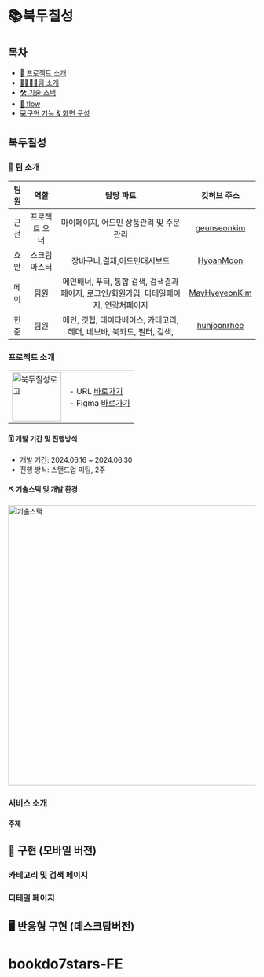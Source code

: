 # 📚북두칠성
## 목차
- [👀 프로젝트 소개](#프로젝트-소개)
- [👨‍👩‍👧‍👦팀 소개](#팀-소개)
- [🛠 기술 스택](#기술-스택)
- [🔁 flow](#flow)
- [💻구현 기능 & 화면 구성](#구현-기능--화면-구성)


<a name="프로젝트-소개"></a>
## 북두칠성


<a name="팀-소개"></a>
### 👥 팀 소개
|  팀원  |        역할        |                담당 파트                 |                  깃허브 주소                  |
| :----: | :----------------: | :--------------------------------------: | :-------------------------------------------: |
| 근선 | 프로젝트 오너  |           마이페이지, 어드민 상품관리 및 주문관리          |  [geunseonkim](https://github.com/geunseonkim)  |
| 효안 |   스크럼 마스터    | 장바구니,결제,어드민대시보드  |   [HyoanMoon](https://github.com/HyoanMoon)   |
| 메이 |        팀원        |    메인배너, 푸터, 통합 검색, 검색결과 페이지, 로그인/회원가입, 디테일페이지, 연락처페이지    | [MayHyeyeonKim](https://github.com/MayHyeyeonKim) |
|  헌준  |        팀원        | 메인, 깃헙, 데이타베이스, 카테고리, 헤더, 네브바, 북카드, 필터, 검색,   |    [hunjoonrhee](https://github.com/hunjoonrhee)    |


### 프로젝트 소개
<table>
  <tr>
    <td>
      <img src="" alt="북두칠성로고" width="100" />
    </td>
    <td>
      - URL <a href="https://book-do-7-stars.netlify.app/" target="_blank">바로가기</a><br/>
      - Figma <a href="https://www.figma.com/board/zrp9Df7zWs9mTP8ZsAxFiC/7CodeCrew?node-id=0-1&t=JvYN792QJ4msDyGj-0" target="_blank">바로가기</a>
    </td>
  </tr>
</table>


#### 🗓️ 개발 기간 및 진행방식

- 개발 기간: 2024.06.16 ~ 2024.06.30
- 진행 방식: 스탠드업 미팅, 2주 


#### ⛏ 기술스택 및 개발 환경

 <img width="570" alt="기술스택" src="">


### 서비스 소개

#### 주제

## 📱 구현 (모바일 버전)

### 카테고리 및 검색 페이지

### 디테일 페이지

## 🖥️ 반응형 구현 (데스크탑버전)






# bookdo7stars-FE
